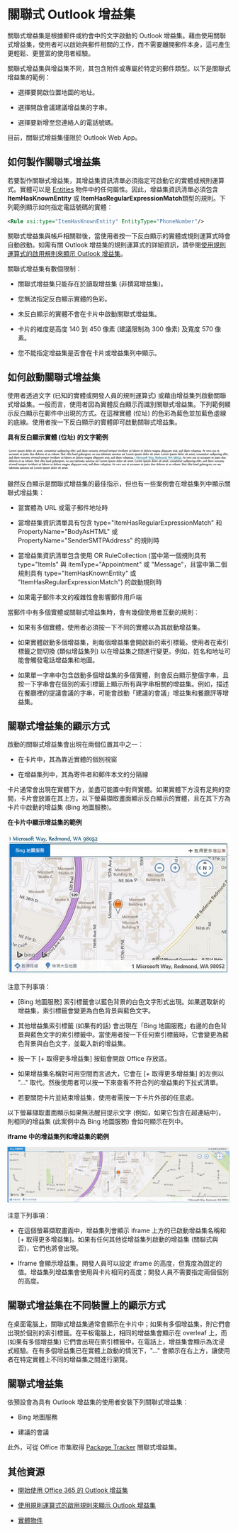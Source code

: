 
# <a name="contextual-outlook-add-ins"></a>關聯式 Outlook 增益集

關聯式增益集是根據郵件或約會中的文字啟動的 Outlook 增益集。藉由使用關聯式增益集，使用者可以啟始與郵件相關的工作，而不需要離開郵件本身，這可產生更輕鬆、更豐富的使用者經驗。

關聯式增益集與增益集不同，其包含附件或專屬於特定的郵件類型。以下是關聯式增益集的範例：


- 選擇要開啟位置地圖的地址。
    
- 選擇開啟會議建議增益集的字串。
    
- 選擇要新增至您連絡人的電話號碼。
    
目前，關聯式增益集僅限於 Outlook Web App。

## <a name="how-to-make-a-contextual-add-in"></a>如何製作關聯式增益集

若要製作關聯式增益集，其增益集資訊清單必須指定可啟動它的實體或規則運算式。實體可以是 [Entities](../../reference/outlook/simple-types.md) 物件中的任何屬性。因此，增益集資訊清單必須包含 **ItemHasKnownEntity** 或 **ItemHasRegularExpressionMatch**類型的規則。下列範例顯示如何指定電話號碼的實體︰


```XML
<Rule xsi:type="ItemHasKnownEntity" EntityType="PhoneNumber"/>

```

關聯式增益集與帳戶相關聯後，當使用者按一下反白顯示的實體或規則運算式時會自動啟動。如需有關 Outlook 增益集的規則運算式的詳細資訊，請參閱[使用規則運算式的啟用規則來顯示 Outlook 增益集](../outlook/use-regular-expressions-to-show-an-outlook-add-in.md)。

關聯式增益集有數個限制︰


- 關聯式增益集只能存在於讀取增益集 (非撰寫增益集)。
    
- 您無法指定反白顯示實體的色彩。
    
- 未反白顯示的實體不會在卡片中啟動關聯式增益集。
    
- 卡片的維度是高度 140 到 450 像素 (建議限制為 300 像素) 及寬度 570 像素。
    
- 您不能指定增益集是否會在卡片或增益集列中顯示。
    

## <a name="how-to-launch-a-contextual-add-in"></a>如何啟動關聯式增益集

使用者透過文字 (已知的實體或開發人員的規則運算式) 或藉由增益集列啟動關聯式增益集。一般而言，使用者因為實體反白顯示而識別關聯式增益集。下列範例顯示反白顯示在郵件中出現的方式。在這裡實體 (位址) 的色彩為藍色並加藍色虛線的底線。使用者按一下反白顯示的實體即可啟動關聯式增益集。 


**具有反白顯示實體 (位址) 的文字範例**

![顯示段落中反白顯示的實體](../../images/828175bb-4579-4454-abbd-1987fffe5052.jpg)

雖然反白顯示是關聯式增益集的最佳指示，但也有一些案例會在增益集列中顯示關聯式增益集：

- 當實體為 URL 或電子郵件地址時
    
- 當增益集資訊清單具有包含 type="ItemHasRegularExpressionMatch" 和 PropertyName="BodyAsHTML" 或 PropertyName="SenderSMTPAddress" 的規則時
    
- 當增益集資訊清單包含使用 OR RuleCollection (當中第一個規則具有 type="ItemIs" 與 itemType="Appointment" 或 "Message"，且當中第二個規則具有 type="ItemHasKnownEntity" 或 "ItemHasRegularExpressionMatch") 的啟動規則時
    
- 如果電子郵件本文的複雜性會影響郵件用戶端
    
當郵件中有多個實體或關聯式增益集時，會有幾個使用者互動的規則︰



- 如果有多個實體，使用者必須按一下不同的實體以為其啟動增益集。
    
- 如果實體啟動多個增益集，則每個增益集會開啟新的索引標籤。使用者在索引標籤之間切換 (類似增益集列) 以在增益集之間進行變更。例如，姓名和地址可能會觸發電話增益集和地圖。
    
- 如果單一字串中包含啟動多個增益集的多個實體，則會反白顯示整個字串，且按一下字串會在個別的索引標籤上顯示所有與字串相關的增益集。例如，描述在餐廳裡的提議會議的字串，可能會啟動「建議的會議」增益集和餐廳評等增益集。
    

## <a name="how-a-contextual-add-in-displays"></a>關聯式增益集的顯示方式

啟動的關聯式增益集會出現在兩個位置其中之一︰


- 在卡片中，其為靠近實體的個別視窗
    
- 在增益集列中，其為寄件者和郵件本文的分隔線
    
卡片通常會出現在實體下方，並盡可能置中對齊實體。如果實體下方沒有足夠的空間，卡片會放置在其上方。以下螢幕擷取畫面顯示反白顯示的實體，且在其下方為卡片中啟動的增益集 (Bing 地圖服務)。


**在卡片中顯示增益集的範例**

![在卡片中顯示內容應用程式](../../images/59bcabc2-7cb0-4b9b-bb9f-06089dca9c31.png)

注意下列事項：

- [Bing 地圖服務] 索引標籤會以藍色背景的白色文字形式出現。如果選取新的增益集，索引標籤會變更為白色背景與藍色文字。
    
- 其他增益集索引標籤 (如果有的話) 會出現在「Bing 地圖服務」右邊的白色背景與藍色文字的索引標籤中。當使用者按一下任何索引標籤時，它會變更為藍色背景與白色文字，並載入新的增益集。
    
- 按一下 [+ 取得更多增益集] 按鈕會開啟 Office 存放區。
    
- 如果增益集名稱對可用空間而言過大，它會在 [+ 取得更多增益集] 的左側以 "..." 取代。然後使用者可以按一下來查看不符合列的增益集的下拉式清單。
    
- 若要關閉卡片並結束增益集，使用者需按一下卡片外部的任意處。
    
以下螢幕擷取畫面顯示如果無法醒目提示文字 (例如，如果它包含在超連結中)，則相同的增益集 (此案例中為 Bing 地圖服務) 會如何顯示在列中。


**iframe 中的增益集列和增益集的範例**

![顯示 iframe 上方應用程式列顯示應用程式](../../images/4adce8d2-6957-4d80-b365-7a36dc3cef11.jpg)

注意下列事項：

- 在這個螢幕擷取畫面中，增益集列會顯示 iframe 上方的已啟動增益集名稱和 [+ 取得更多增益集]。如果有任何其他從增益集列啟動的增益集 (關聯式與否)，它們也將會出現。
    
- Iframe 會顯示增益集。開發人員可以設定 iframe 的高度，但寬度為固定的值。增益集列增益集會使用與卡片相同的高度；開發人員不需要指定兩個個別的高度。
    

## <a name="how-contextual-add-ins-appear-on-different-devices"></a>關聯式增益集在不同裝置上的顯示方式

在桌面電腦上，關聯式增益集通常會顯示在卡片中；如果有多個增益集，則它們會出現於個別的索引標籤。在平板電腦上，相同的增益集會顯示在 overleaf 上，而 (如果有多個增益集) 它們會出現在索引標籤中。在電話上，增益集會顯示為沈浸式經驗。在有多個增益集已在實體上啟動的情況下，"..." 會顯示在右上方，讓使用者在特定實體上不同的增益集之間進行瀏覽。


## <a name="current-contextual-add-ins"></a>關聯式增益集

依預設會為具有 Outlook 增益集的使用者安裝下列關聯式增益集︰


- Bing 地圖服務 
    
- 建議的會議
    
此外，可從 Office 市集取得 [Package Tracker](https://store.office.com/package-tracker-WA104162083.aspx?assetid=WA104162083.aspx) 關聯式增益集。


## <a name="additional-resources"></a>其他資源



- [開始使用 Office 365 的 Outlook 增益集](https://dev.outlook.com/MailAppsGettingStarted/GetStarted.aspx)
    
- [使用規則運算式的啟用規則來顯示 Outlook 增益集](../outlook/use-regular-expressions-to-show-an-outlook-add-in.md)

- [實體物件](../../reference/outlook/simple-types.md)
    

